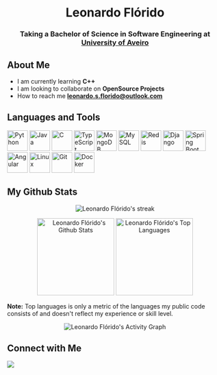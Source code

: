 <h1 align="center">Leonardo Flórido</h1>
<h3 align="center">Taking a Bachelor of Science in Software Engineering at <a href="https://www.ua.pt">University of Aveiro</a></h3>

## About Me
- I am currently learning **C++**
- I am looking to collaborate on **OpenSource Projects**
- How to reach me **leonardo.s.florido@outlook.com**

## Languages and Tools
<p align="left"> 
    <a href="https://www.python.org" target="_blank"><img src="https://img.icons8.com/color/48/000000/python.png" alt="Python" width="48" height="48"/></a>
    <a href="https://www.java.com" target="_blank"><img src="https://img.icons8.com/color/48/000000/java-coffee-cup-logo.png" alt="Java" width="48" height="48"/></a>
    <a href="https://www.cprogramming.com" target="_blank"><img src="https://img.icons8.com/color/48/000000/c-programming.png" alt="C" width="48" height="48"/></a>
    <a href="https://www.typescriptlang.org" target="_blank"><img src="https://img.icons8.com/fluency/48/null/typescript--v2.png" alt="TypeScript" width="48" height="48"/></a>
    <a href="https://www.mongodb.com" target="_blank"><img src="https://img.icons8.com/external-tal-revivo-shadow-tal-revivo/48/null/external-mongodb-a-cross-platform-document-oriented-database-program-logo-shadow-tal-revivo.png" alt="MongoDB" width="48" height="48"/></a>
    <a href="https://www.mysql.com" target="_blank"><img src="https://img.icons8.com/external-those-icons-flat-those-icons/48/null/external-MySQL-programming-and-development-those-icons-flat-those-icons.png" alt="MySQL" width="48" height="48"/></a>
    <a href="https://redis.io" target="_blank"><img src="https://img.icons8.com/color/48/null/redis.png" alt="Redis" width="48" height="48"/></a>
    <a href="https://www.djangoproject.com" target="_blank"><img src="https://img.icons8.com/color/48/null/django.png" alt="Django" width="48" height="48"/></a>
    <a href="https://spring.io" target="_blank"><img src="https://img.icons8.com/color/48/null/spring-logo.png" alt="Spring Boot" width="48" height="48"/></a>
    <a href="https://angular.io" target="_blank"><img src="https://img.icons8.com/color/48/null/angularjs.png" alt="Angular" width="48" height="48"/></a>
    <a href="https://www.linux.org" target="_blank"><img src="https://img.icons8.com/color/48/000000/linux--v1.png" alt="Linux" width="48" height="48"/></a>
    <a href="https://git-scm.com" target="_blank"><img src="https://img.icons8.com/color/48/000000/git.png" alt="Git" width="48" height="48"/></a>
    <a href="https://www.docker.com" target="_blank"><img src="https://img.icons8.com/fluency/48/null/docker.png" alt="Docker" width="48" height="48"/></a>
</p>

## My Github Stats
<p align="center">
  <img alt="Leonardo Flórido's streak" src="https://github-readme-streak-stats.herokuapp.com/?user=leonardoflorido&theme=react&hide_border=true&stroke=0000&background=0D1117"/>
</p>

<div align="center">
    <img height="180em" alt="Leonardo Flórido's Github Stats" src="https://github-readme-stats.vercel.app/api?username=leonardoflorido&show_icons=true&count_private=true&theme=react&hide_border=true&bg_color=0D1117" />
    <img height="180em" alt="Leonardo Flórido's Top Languages" src="https://github-readme-stats.vercel.app/api/top-langs/?username=leonardoflorido&langs_count=8&count_private=true&layout=compact&theme=react&hide_border=true&bg_color=0D1117" />
</div>

<b>Note:</b> Top languages is only a metric of the languages my public code consists of and doesn't reflect my experience or skill level.

<p align="center">
  <img alt="Leonardo Flórido's Activity Graph" src="https://github-readme-activity-graph.cyclic.app/graph?username=leonardoflorido&bg_color=0D1117&color=5BCDEC&line=5BCDEC&point=FFFFFF&hide_border=true"/>
</p>

## Connect with Me
<p align="left">
<a href = "https://www.linkedin.com/in/leonardoflorido"><img src="https://img.icons8.com/color/48/null/linkedin.png"/></a>
</p>
